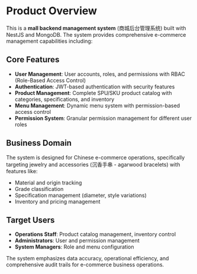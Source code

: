 # Product Overview

This is a **mall backend management system** (商城后台管理系统) built with NestJS and MongoDB. The system provides comprehensive e-commerce management capabilities including:

## Core Features
- **User Management**: User accounts, roles, and permissions with RBAC (Role-Based Access Control)
- **Authentication**: JWT-based authentication with security features
- **Product Management**: Complete SPU/SKU product catalog with categories, specifications, and inventory
- **Menu Management**: Dynamic menu system with permission-based access control
- **Permission System**: Granular permission management for different user roles

## Business Domain
The system is designed for Chinese e-commerce operations, specifically targeting jewelry and accessories (沉香手串 - agarwood bracelets) with features like:
- Material and origin tracking
- Grade classification
- Specification management (diameter, style variations)
- Inventory and pricing management

## Target Users
- **Operations Staff**: Product catalog management, inventory control
- **Administrators**: User and permission management
- **System Managers**: Role and menu configuration

The system emphasizes data accuracy, operational efficiency, and comprehensive audit trails for e-commerce business operations.